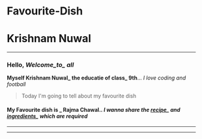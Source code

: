 # Favourite-Dish

# Krishnam Nuwal
---
 ### Hello, *Welcome_to_ all*
 
 **Myself Krishnam Nuwal_ the educatie of class_ 9th**... *I love coding and football*
 
> Today I'm going to tell about my favourite dish
 
 #### **My Favourite dish is _ Rajma Chawal**..  *I wanna share the [recipe](https://krishnamnuwal.github.io/Favourite-Dish/recipie.md)_ and [ingredients]()_ which are required*
 ---
 ---
